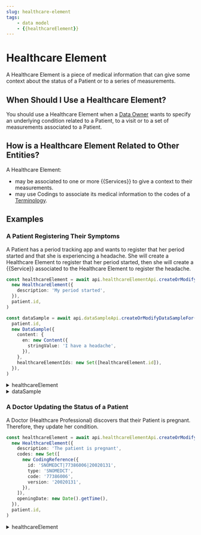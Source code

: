 ```yaml
---
slug: healthcare-element
tags:
    - data model
    - {{healthcareElement}}
---
```

# Healthcare Element

A Healthcare Element is a piece of medical information that can give some context about the status of a Patient or to a
series of measurements. 

## When Should I Use a Healthcare Element?

You should use a Healthcare Element when a [Data Owner](/{{sdk}}/glossary#data-owner) wants to specify an underlying 
condition related to a Patient, to a visit or to a set of measurements associated to a Patient.

## How is a Healthcare Element Related to Other Entities?

A Healthcare Element:
- may be associated to one or more {{Services}} to give a context to their measurements.  
- may use Codings to associate its medical information to the codes of a [Terminology](/{{sdk}}/glossary#terminologies).

## Examples

### A Patient Registering Their Symptoms

A Patient has a period tracking app and wants to register that her period started and that she is experiencing a headache.
She will create a Healthcare Element to register that her period started, then she will create a {{Service}} associated to the Healthcare Element to register the headache.

<!-- file://code-samples/{{sdk}}/explanation/patient-creates-data-sample/index.mts snippet:patient can create DS and HE-->
```typescript
const healthcareElement = await api.healthcareElementApi.createOrModifyHealthcareElement(
  new HealthcareElement({
    description: 'My period started',
  }),
  patient.id,
)

const dataSample = await api.dataSampleApi.createOrModifyDataSampleFor(
  patient.id,
  new DataSample({
    content: {
      en: new Content({
        stringValue: 'I have a headache',
      }),
    },
    healthcareElementIds: new Set([healthcareElement.id]),
  }),
)
```
<!-- output://code-samples/{{sdk}}/explanation/patient-creates-data-sample/healthcareElement.txt -->
<details>
<summary>healthcareElement</summary>

```json
{
  "id": "9b3cb285-2c43-4b1b-8ba7-fdd400637f3f",
  "rev": "1-092c876a88e049bbede6bea952452262",
  "created": 1679997666743,
  "modified": 1679997666743,
  "author": "68a4f7d3-aa5d-43ff-95a1-ba14675397ca",
  "responsible": "3238dd4f-be09-4375-bb5b-0bf9d737ac94",
  "healthcareElementId": "9b3cb285-2c43-4b1b-8ba7-fdd400637f3f",
  "valueDate": 20230328100106,
  "openingDate": 20230328100106,
  "description": "My period started",
  "identifiers": [],
  "codes": {},
  "labels": {},
  "systemMetaData": {
    "secretForeignKeys": [
      "ce1568d1-d1d5-4c0a-b05b-18efed77163d"
    ],
    "cryptedForeignKeys": {
      "3238dd4f-be09-4375-bb5b-0bf9d737ac94": {}
    },
    "delegations": {
      "3238dd4f-be09-4375-bb5b-0bf9d737ac94": {}
    },
    "encryptionKeys": {
      "3238dd4f-be09-4375-bb5b-0bf9d737ac94": {}
    },
    "encryptedSelf": "oaxZS7/yN0aSE53tdLLfZIiku+wJOGnF/zkx2aYc1BbCY7hD5YjH3Ksq+6fWRE0x"
  }
}
```
</details>

<!-- output://code-samples/{{sdk}}/explanation/patient-creates-data-sample/dataSample.txt -->
<details>
<summary>dataSample</summary>

```json
{
  "id": "0046342e-f5c2-4db7-af40-030998388386",
  "qualifiedLinks": {},
  "batchId": "32559cbf-814b-4626-8242-b076f94b567a",
  "index": 0,
  "valueDate": 20230328100107,
  "openingDate": 20230328100107,
  "created": 1679997667245,
  "modified": 1679997667246,
  "author": "68a4f7d3-aa5d-43ff-95a1-ba14675397ca",
  "responsible": "3238dd4f-be09-4375-bb5b-0bf9d737ac94",
  "identifiers": [],
  "healthcareElementIds": {},
  "canvasesIds": {},
  "content": {
    "en": {
      "stringValue": "I have a headache",
      "compoundValue": [],
      "ratio": [],
      "range": []
    }
  },
  "codes": {},
  "labels": {},
  "systemMetaData": {
    "secretForeignKeys": [
      "ce1568d1-d1d5-4c0a-b05b-18efed77163d"
    ],
    "cryptedForeignKeys": {
      "3238dd4f-be09-4375-bb5b-0bf9d737ac94": {}
    },
    "delegations": {
      "3238dd4f-be09-4375-bb5b-0bf9d737ac94": {}
    },
    "encryptionKeys": {
      "3238dd4f-be09-4375-bb5b-0bf9d737ac94": {}
    }
  }
}
```
</details>

### A Doctor Updating the Status of a Patient

A Doctor (Healthcare Professional) discovers that their Patient is pregnant. Therefore, they update her condition.

<!-- file://code-samples/{{sdk}}/explanation/doctor-creates-he/index.mts snippet:doctor can create HE-->
```typescript
const healthcareElement = await api.healthcareElementApi.createOrModifyHealthcareElement(
  new HealthcareElement({
    description: 'The patient is pregnant',
    codes: new Set([
      new CodingReference({
        id: 'SNOMEDCT|77386006|20020131',
        type: 'SNOMEDCT',
        code: '77386006',
        version: '20020131',
      }),
    ]),
    openingDate: new Date().getTime(),
  }),
  patient.id,
)
```
<!-- output://code-samples/{{sdk}}/explanation/doctor-creates-he/healthcareElement.txt -->
<details>
<summary>healthcareElement</summary>

```json
{
  "id": "7eb81d0e-b11a-4886-b5cc-fcc64d482d7b",
  "rev": "1-5b29be8c488d2acf731454dfc15cc995",
  "created": 1679997646588,
  "modified": 1679997646588,
  "author": "f7ec463c-44b4-414e-9e7f-f2cc0967cc01",
  "responsible": "b16baab3-b6a3-42a0-b4b5-8dc8e00cc806",
  "healthcareElementId": "7eb81d0e-b11a-4886-b5cc-fcc64d482d7b",
  "valueDate": 20230328100046,
  "openingDate": 1679997646130,
  "description": "The patient is pregnant",
  "identifiers": [],
  "codes": {},
  "labels": {},
  "systemMetaData": {
    "secretForeignKeys": [
      "4742a08d-bbc1-4ed1-a758-f0a605529bf1"
    ],
    "cryptedForeignKeys": {
      "b16baab3-b6a3-42a0-b4b5-8dc8e00cc806": {}
    },
    "delegations": {
      "b16baab3-b6a3-42a0-b4b5-8dc8e00cc806": {}
    },
    "encryptionKeys": {
      "b16baab3-b6a3-42a0-b4b5-8dc8e00cc806": {}
    },
    "encryptedSelf": "XXqVThq9xvjrtWx93heJcf56BCgZtIxTX5gEuuhQYH9HZ95RCaWOYLABjfYt7ZdPCP6oKjduxv+uPzHFgUiK8w=="
  }
}
```
</details>
